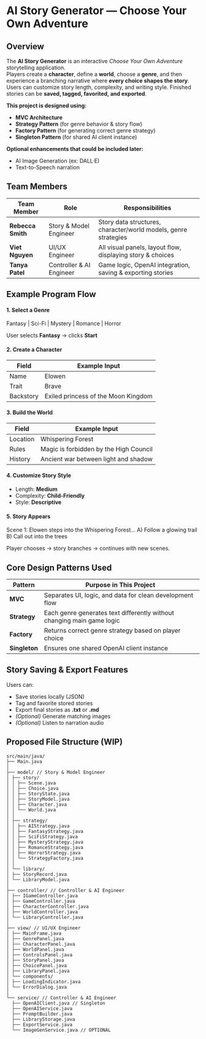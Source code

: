 # AI Story Generator — Choose Your Own Adventure  

## Overview  
The **AI Story Generator** is an interactive *Choose Your Own Adventure* storytelling application.  
Players create a **character**, define a **world**, choose a **genre**, and then experience a branching narrative where **every choice shapes the story**. Users can customize story length, complexity, and writing style. Finished stories can be **saved, tagged, favorited, and exported**.

**This project is designed using:**
- **MVC Architecture**
- **Strategy Pattern** (for genre behavior & story flow)
- **Factory Pattern** (for generating correct genre strategy)
- **Singleton Pattern** (for shared AI client instance)

**Optional enhancements that could be included later:**
- AI Image Generation (ex: DALL·E)
- Text-to-Speech narration

## Team Members  
| Team Member | Role | Responsibilities |
|------------|------|----------------|
| **Rebecca Smith** | Story & Model Engineer | Story data structures, character/world models, genre strategies |
| **Viet Nguyen** | UI/UX Engineer | All visual panels, layout flow, displaying story & choices |
| **Tanya Patel** | Controller & AI Engineer | Game logic, OpenAI integration, saving & exporting stories |


## Example Program Flow  
#### 1. Select a Genre  
Fantasy | Sci-Fi | Mystery | Romance | Horror

User selects **Fantasy** → clicks **Start**

#### 2. Create a Character  
| Field | Example Input |
|-------|---------------|
| Name | Elowen |
| Trait | Brave |
| Backstory | Exiled princess of the Moon Kingdom |

#### 3. Build the World  
| Field | Example Input |
|-------|---------------|
| Location | Whispering Forest |
| Rules | Magic is forbidden by the High Council |
| History | Ancient war between light and shadow |

#### 4. Customize Story Style  
- Length: **Medium**
- Complexity: **Child-Friendly**
- Style: **Descriptive**

#### 5. Story Appears  
Scene 1: Elowen steps into the Whispering Forest...
A) Follow a glowing trail
B) Call out into the trees

Player chooses → story branches → continues with new scenes.


## Core Design Patterns Used

| Pattern | Purpose in This Project |
|--------|-------------------------|
| **MVC** | Separates UI, logic, and data for clean development flow |
| **Strategy** | Each genre generates text differently without changing main game logic |
| **Factory** | Returns correct genre strategy based on player choice |
| **Singleton** | Ensures one shared OpenAI client instance |



## Story Saving & Export Features  
Users can:
- Save stories locally (JSON)
- Tag and favorite stored stories
- Export final stories as **.txt** or **.md**
- *(Optional)* Generate matching images
- *(Optional)* Listen to narration audio

## Proposed File Structure (WIP)
```
src/main/java/
├── Main.java
│
├── model/ // Story & Model Engineer
│ ├── story/
│ │ ├── Scene.java
│ │ ├── Choice.java
│ │ ├── StoryState.java
│ │ ├── StoryModel.java
│ │ ├── Character.java
│ │ └── World.java
│ │
│ ├── strategy/
│ │ ├── AIStrategy.java
│ │ ├── FantasyStrategy.java
│ │ ├── SciFiStrategy.java
│ │ ├── MysteryStrategy.java
│ │ ├── RomanceStrategy.java
│ │ ├── HorrorStrategy.java
│ │ └── StrategyFactory.java
│ │
│ └── library/
│ ├── StoryRecord.java
│ └── LibraryModel.java
│
├── controller/ // Controller & AI Engineer
│ ├── IGameController.java
│ ├── GameController.java
│ ├── CharacterController.java
│ ├── WorldController.java
│ └── LibraryController.java
│
├── view/ // UI/UX Engineer
│ ├── MainFrame.java
│ ├── GenrePanel.java
│ ├── CharacterPanel.java
│ ├── WorldPanel.java
│ ├── ControlsPanel.java
│ ├── StoryPanel.java
│ ├── ChoicePanel.java
│ ├── LibraryPanel.java
│ └── components/
│ ├── LoadingIndicator.java
│ └── ErrorDialog.java
│
└── service/ // Controller & AI Engineer
  ├── OpenAIClient.java // Singleton
  ├── OpenAIService.java
  ├── PromptBuilder.java
  ├── LibraryStorage.java
  ├── ExportService.java
  └── ImageGenService.java // OPTIONAL

```


